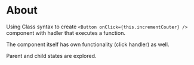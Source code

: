 # About

Using Class syntax to create
`<Button onClick={this.incrementCouter} />` component with hadler that executes a function.

The component itself has own functionality (click handler) as well.

Parent and child states are explored.
